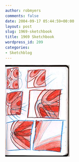 ```yaml
---
author: robmyers
comments: false
date: 2004-09-17 05:44:59+00:00
layout: post
slug: 1969-sketchbook
title: 1969 Sketchbook
wordpress_id: 209
categories:
- Sketchblog
---
```


![](/assets/1968_A.jpg)  


